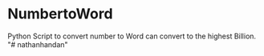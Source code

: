 # NumbertoWord
Python Script to convert number to Word can convert to the highest Billion.
"# nathanhandan" 
